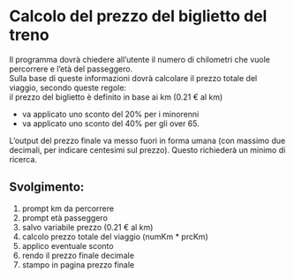 Calcolo del prezzo del biglietto del treno
===
Il programma dovrà chiedere all’utente il numero di chilometri che vuole percorrere e l’età del passeggero.  
Sulla base di queste informazioni dovrà calcolare il prezzo totale del viaggio, secondo queste regole:  
il prezzo del biglietto è definito in base ai km (0.21 € al km)
- va applicato uno sconto del 20% per i minorenni
- va applicato uno sconto del 40% per gli over 65.  

L’output del prezzo finale va messo fuori in forma umana (con massimo due decimali, per indicare centesimi sul prezzo). Questo richiederà un minimo di ricerca.
## Svolgimento:
1. prompt km da percorrere
2. prompt età passeggero
3. salvo variabile prezzo (0.21 € al km)
4. calcolo prezzo totale del viaggio (numKm * prcKm)
5. applico eventuale sconto
6. rendo il prezzo finale decimale
7. stampo in pagina prezzo finale
